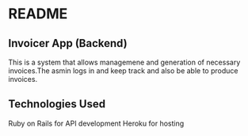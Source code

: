 # README

## Invoicer App (Backend)
 This is a system that allows managemene and generation of necessary invoices.The asmin logs in and keep track and also be  able to produce invoices.

 ## Technologies Used
 Ruby on Rails for API development
 Heroku for hosting
